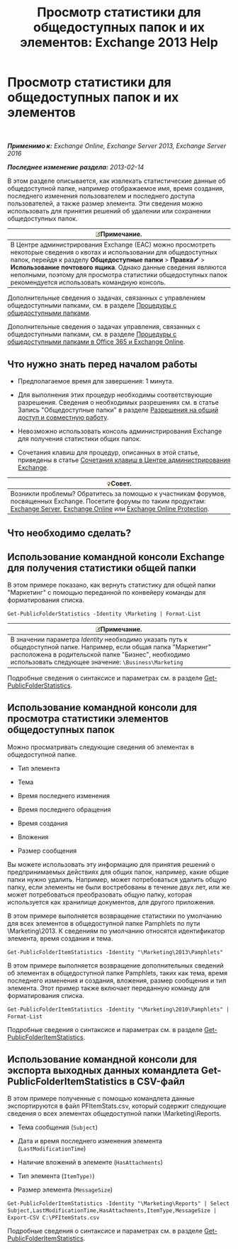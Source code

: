 ﻿---
title: 'Просмотр статистики для общедоступных папок и их элементов: Exchange 2013 Help'
TOCTitle: Просмотр статистики для общедоступных папок и их элементов
ms:assetid: 4e412710-9a74-4649-ab01-502e969a7eda
ms:mtpsurl: https://technet.microsoft.com/ru-ru/library/Aa997949(v=EXCHG.150)
ms:contentKeyID: 50488037
ms.date: 04/30/2018
mtps_version: v=EXCHG.150
ms.translationtype: HT
---

# Просмотр статистики для общедоступных папок и их элементов

 

_**Применимо к:** Exchange Online, Exchange Server 2013, Exchange Server 2016_

_**Последнее изменение раздела:** 2013-02-14_

В этом разделе описывается, как извлекать статистические данные об общедоступной папке, например отображаемое имя, время создания, последнего изменения пользователем и последнего доступа пользователей, а также размер элемента. Эти сведения можно использовать для принятия решений об удалении или сохранении общедоступных папок.

<table>
<thead>
<tr class="header">
<th><img src="images/JJ126620.note(EXCHG.150).gif" title="Примечание" alt="Примечание" />Примечание.</th>
</tr>
</thead>
<tbody>
<tr class="odd">
<td>В Центре администрирования Exchange (EAC) можно просмотреть некоторые сведения о квотах и использовании для общедоступных папок, перейдя к разделу <strong>Общедоступные папки</strong> &gt; <strong>Правка</strong><img src="images/Bb124582.6f53ccb2-1f13-4c02-bea0-30690e6ea71d(EXCHG.150).gif" title="Значок редактирования" alt="Значок редактирования" /> &gt; <strong>Использование почтового ящика</strong>. Однако данные сведения являются неполными, поэтому для просмотра статистики общедоступных папок рекомендуется использовать командную консоль.</td>
</tr>
</tbody>
</table>


Дополнительные сведения о задачах, связанных с управлением общедоступными папками, см. в разделе [Процедуры с общедоступными папками](public-folder-procedures-exchange-2013-help.md).

Дополнительные сведения о задачах управления, связанных с общедоступными папками, см. в разделе [Процедуры с общедоступными папками в Office 365 и Exchange Online](https://technet.microsoft.com/ru-ru/library/jj966272\(v=exchg.150\)).

## Что нужно знать перед началом работы

  - Предполагаемое время для завершения: 1 минута.

  - Для выполнения этих процедур необходимы соответствующие разрешения. Сведения о необходимых разрешениях см. в статье Запись "Общедоступные папки" в разделе [Разрешения на общий доступ и совместную работу](sharing-and-collaboration-permissions-exchange-2013-help.md).

  - Невозможно использовать консоль администрирования Exchange для получения статистики общих папок.

  - Сочетания клавиш для процедур, описанных в этой статье, приведены в статье [Сочетания клавиш в Центре администрирования Exchange](keyboard-shortcuts-in-the-exchange-admin-center-exchange-online-protection-help.md).

<table>
<thead>
<tr class="header">
<th><img src="images/Bb124558.tip(EXCHG.150).gif" title="Совет" alt="Совет" />Совет.</th>
</tr>
</thead>
<tbody>
<tr class="odd">
<td>Возникли проблемы? Обратитесь за помощью к участникам форумов, посвященных Exchange. Посетите форумы по таким продуктам: <a href="https://go.microsoft.com/fwlink/p/?linkid=60612">Exchange Server</a>, <a href="https://go.microsoft.com/fwlink/p/?linkid=267542">Exchange Online</a> или <a href="https://go.microsoft.com/fwlink/p/?linkid=285351">Exchange Online Protection</a>.</td>
</tr>
</tbody>
</table>


## Что необходимо сделать?

## Использование командной консоли Exchange для получения статистики общей папки

В этом примере показано, как вернуть статистику для общей папки "Маркетинг" с помощью переданной по конвейеру команды для форматирования списка.

    Get-PublicFolderStatistics -Identity \Marketing | Format-List

<table>
<thead>
<tr class="header">
<th><img src="images/JJ126620.note(EXCHG.150).gif" title="Примечание" alt="Примечание" />Примечание.</th>
</tr>
</thead>
<tbody>
<tr class="odd">
<td>В значении параметра <em>Identity</em> необходимо указать путь к общедоступной папке. Например, если общая папка &quot;Маркетинг&quot; расположена в родительской папке &quot;Бизнес&quot;, необходимо использовать следующее значение: <code>\Business\Marketing</code></td>
</tr>
</tbody>
</table>


Подробные сведения о синтаксисе и параметрах см. в разделе [Get-PublicFolderStatistics](https://technet.microsoft.com/ru-ru/library/aa998663\(v=exchg.150\)).

## Использование командной консоли для просмотра статистики элементов общедоступных папок

Можно просматривать следующие сведения об элементах в общедоступной папке.

  - Тип элемента

  - Тема

  - Время последнего изменения

  - Время последнего обращения

  - Время создания

  - Вложения

  - Размер сообщения

Вы можете использовать эту информацию для принятия решений о предпринимаемых действиях для общих папок, например, какие общие папки нужно удалить. Например, может потребоваться удалить общую папку, если элементы не были востребованы в течение двух лет, или же может потребоваться преобразовать общую папку, которая используется как хранилище документов, для другого приложения.

В этом примере выполняется возвращение статистики по умолчанию для всех элементов в общедоступной папке Pamphlets по пути \\Marketing\\2013. К сведениям по умолчанию относятся идентификатор элемента, время создания и тема.

    Get-PublicFolderItemStatistics -Identity "\Marketing\2013\Pamphlets"

В этом примере выполняется возвращение дополнительных сведений об элементах в общедоступной папке Pamphlets, таких как тема, время последнего изменения и создания, вложения, размер сообщения и тип элемента. Этот пример также включает переданную команду для форматирования списка.

    Get-PublicFolderItemStatistics -Identity "\Marketing\2010\Pamphlets" | Format-List

Подробные сведения о синтаксисе и параметрах см. в разделе [Get-PublicFolderItemStatistics](https://technet.microsoft.com/ru-ru/library/ee332344\(v=exchg.150\)).

## Использование командной консоли для экспорта выходных данных командлета Get-PublicFolderItemStatistics в CSV-файл

В этом примере полученные с помощью командлета данные экспортируются в файл PFItemStats.csv, который содержит следующие сведения о всех элементах общедоступной папки \\Marketing\\Reports.

  - Тема сообщения (`Subject`)

  - Дата и время последнего изменения элемента (`LastModificationTime`)

  - Наличие вложений в элементе (`HasAttachments`)

  - Тип элемента (`ItemType)`)

  - Размер элемента (`MessageSize`)

<!-- end list -->

    Get-PublicFolderItemStatistics -Identity "\Marketing\Reports" | Select Subject,LastModificationTime,HasAttachments,ItemType,MessageSize | Export-CSV C:\PFItemStats.csv

Подробные сведения о синтаксисе и параметрах см. в разделе [Get-PublicFolderItemStatistics](https://technet.microsoft.com/ru-ru/library/ee332344\(v=exchg.150\)).

